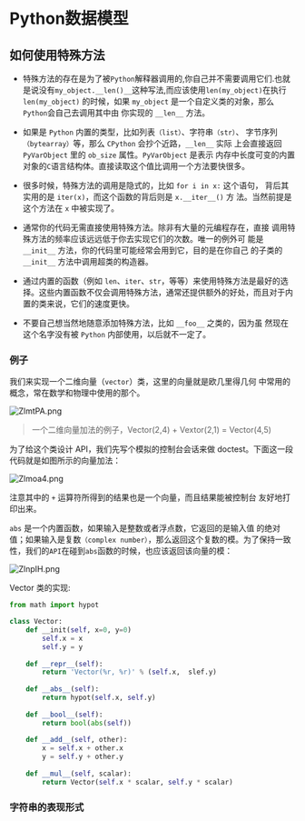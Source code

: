 # Python数据模型

## 如何使用特殊方法

* 特殊方法的存在是为了被`Python`解释器调用的,你自己并不需要调用它们.也就是说没有`my_object.__len()__`这种写法,而应该使用`len(my_object)`在执行 `len(my_object)` 的时候，如果 `my_object` 是一个自定义类的对象，那么`Python`会自己去调用其中由 你实现的 `__len__` 方法。 

* 如果是 `Python` 内置的类型，比如列表`（list）`、字符串`（str）`、 字节序列`（bytearray）`等，那么 `CPython` 会抄个近路，`__len__` 实际 上会直接返回 `PyVarObject` 里的 `ob_size` 属性。`PyVarObject` 是表示 内存中长度可变的内置对象的`C`语言结构体。直接读取这个值比调用一个方法要快很多。 

* 很多时候，特殊方法的调用是隐式的，比如 `for i in x:` 这个语句， 背后其实用的是 `iter(x)`，而这个函数的背后则是 `x.__iter__()` 方 法。当然前提是这个方法在 `x` 中被实现了。

* 通常你的代码无需直接使用特殊方法。除非有大量的元编程存在，直接 调用特殊方法的频率应该远远低于你去实现它们的次数。唯一的例外可 能是 `__init__` 方法，你的代码里可能经常会用到它，目的是在你自己 的子类的 `__init__` 方法中调用超类的构造器。

* 通过内置的函数（例如 `len`、`iter`、`str`，等等）来使用特殊方法是最好的选择。这些内置函数不仅会调用特殊方法，通常还提供额外的好处，而且对于内置的类来说，它们的速度更快。

* 不要自己想当然地随意添加特殊方法，比如 `__foo__` 之类的，因为虽 然现在这个名字没有被 `Python` 内部使用，以后就不一定了。 

### 例子

我们来实现一个二维向量（`vector`）类，这里的向量就是欧几里得几何 中常用的概念，常在数学和物理中使用的那个。

![ZlmtPA.png](https://s2.ax1x.com/2019/06/29/ZlmtPA.png)

> 一个二维向量加法的例子，Vector(2,4) + Vextor(2,1) = Vector(4,5)

为了给这个类设计 API，我们先写个模拟的控制台会话来做 doctest。下面这一段代码就是如图所示的向量加法：

![Zlmoa4.png](https://s2.ax1x.com/2019/06/29/Zlmoa4.png)

注意其中的 `+` 运算符所得到的结果也是一个向量，而且结果能被控制台 友好地打印出来。 

`abs` 是一个内置函数，如果输入是整数或者浮点数，它返回的是输入值 的绝对值；如果输入是复数`（complex number）`，那么返回这个复数的模。为了保持一致性，我们的`API`在碰到`abs`函数的时候，也应该返回该向量的模： 

![ZlnpIH.png](https://s2.ax1x.com/2019/06/29/ZlnpIH.png)

Vector 类的实现:


```python
from math import hypot

class Vector:
    def __init(self, x=0, y=0)
        self.x = x
        self.y = y
    
    def __repr__(self):
        return 'Vector(%r, %r)' % (self.x,  slef.y)
    
    def __abs__(self):
        return hypot(self.x, self.y)
    
    def __bool__(self):
        return bool(abs(self))
    
    def __add__(self, other):
        x = self.x + other.x
        y = self.y + other.y
    
    def __mul__(self, scalar):
        return Vector(self.x * scalar, self.y * scalar)
```

### 字符串的表现形式

















